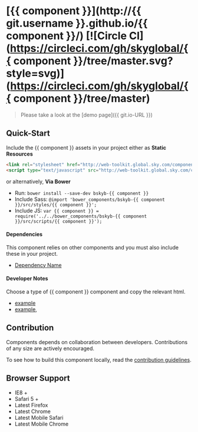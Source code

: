 [{{ component }}](http://{{ git.username }}.github.io/{{ component }}/)  [![Circle CI](https://circleci.com/gh/skyglobal/{{ component }}/tree/master.svg?style=svg)](https://circleci.com/gh/skyglobal/{{ component }}/tree/master)
========================

> Please take a look at the [demo page]({{ git.io-URL }})


## Quick-Start

Include the {{ component }} assets in your project either as **Static Resources**

```html
<link rel="stylesheet" href="http://web-toolkit.global.sky.com/components/{{ component }}/0.0.1/styles/{{ component }}.min.css" />
<script type="text/javascript" src="http://web-toolkit.global.sky.com/components/{{ component }}/0.0.1/scripts/{{ component }}.min.js"></script>
```

or alternatively, **Via Bower**

 * Run: `bower install --save-dev bskyb-{{ component }}`
 * Include Sass: `@import 'bower_components/bskyb-{{ component }}/src/styles/{{ component }}';`
 * Include JS: `var {{ component }} = require('../../bower_components/bskyb-{{ component }}/src/scripts/{{ component }}');`


#### Dependencies

This component relies on other components and you must also include these in your project.

 * [Dependency Name](https://github.com/skyglobal/DependencyName)

#### Developer Notes

Choose a type of {{ component }} component and copy the relevant html.
 * [example](demo/_includes/example.html)
 * [example](demo/_includes/example.html),

## Contribution

Components depends on collaboration between developers. Contributions of any size are actively encouraged.

To see how to build this component locally, read the [contribution guidelines](CONTRIBUTING.md).

## Browser Support

 * IE8 +
 * Safari 5 +
 * Latest Firefox
 * Latest Chrome
 * Latest Mobile Safari
 * Latest Mobile Chrome
